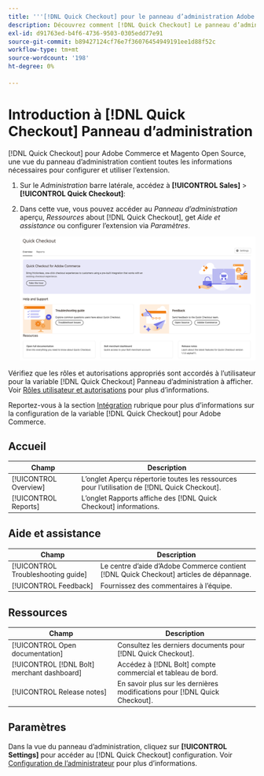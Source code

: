 ```yaml
---
title: '''[!DNL Quick Checkout] pour le panneau d’administration Adobe Commerce'
description: Découvrez comment [!DNL Quick Checkout] Le panneau d’administration peut vous aider à intégrer, configurer et visualiser l’extension.
exl-id: d91763ed-b4f6-4736-9503-0305edd77e91
source-git-commit: b89427124cf76e7f36076454949191ee1d88f52c
workflow-type: tm+mt
source-wordcount: '198'
ht-degree: 0%

---
```


# Introduction à [!DNL Quick Checkout] Panneau d’administration

[!DNL Quick Checkout] pour Adobe Commerce et Magento Open Source, une vue du panneau d’administration contient toutes les informations nécessaires pour configurer et utiliser l’extension.

1. Sur le _Administration_ barre latérale, accédez à **[!UICONTROL Sales]** > **[!UICONTROL Quick Checkout]**:
1. Dans cette vue, vous pouvez accéder au _Panneau d’administration_ aperçu, _Ressources_ about [!DNL Quick Checkout], get _Aide et assistance_ ou configurer l’extension via _Paramètres_.

   ![Menu Passage en caisse rapide](assets/admin-panel-view.png)

Vérifiez que les rôles et autorisations appropriés sont accordés à l’utilisateur pour la variable [!DNL Quick Checkout] Panneau d’administration à afficher. Voir [Rôles utilisateur et autorisations](../quick-checkout/user-roles-setup.md) pour plus d’informations.

Reportez-vous à la section [Intégration](../quick-checkout/onboarding.md) rubrique pour plus d’informations sur la configuration de la variable [!DNL Quick Checkout] pour Adobe Commerce.

## Accueil

| Champ | Description |
|---|---|
| [!UICONTROL Overview] | L’onglet Aperçu répertorie toutes les ressources pour l’utilisation de [!DNL Quick Checkout]. |
| [!UICONTROL Reports] | L’onglet Rapports affiche des [!DNL Quick Checkout] informations. |

## Aide et assistance

| Champ | Description |
|---|---|
| [!UICONTROL Troubleshooting guide] | Le centre d’aide d’Adobe Commerce contient [!DNL Quick Checkout] articles de dépannage. |
| [!UICONTROL Feedback] | Fournissez des commentaires à l’équipe. |

## Ressources

| Champ | Description |
|---|---|
| [!UICONTROL Open documentation] | Consultez les derniers documents pour [!DNL Quick Checkout]. |
| [!UICONTROL [!DNL Bolt] merchant dashboard] | Accédez à [!DNL Bolt] compte commercial et tableau de bord. |
| [!UICONTROL Release notes] | En savoir plus sur les dernières modifications pour [!DNL Quick Checkout]. |

## Paramètres

Dans la vue du panneau d’administration, cliquez sur **[!UICONTROL Settings]** pour accéder au [!DNL Quick Checkout] configuration. Voir [Configuration de l’administrateur](onboarding.md#complete-admin-configuration) pour plus d’informations.
